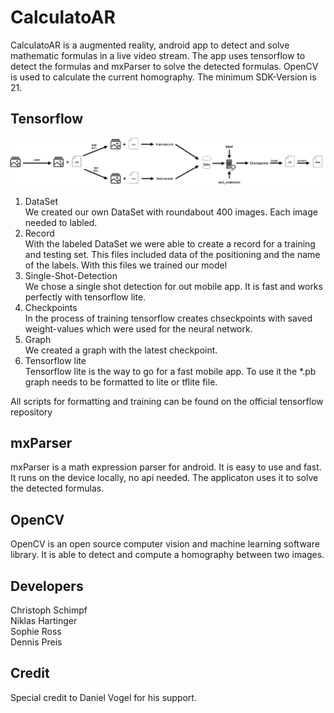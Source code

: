 # CalculatoAR

CalculatoAR is a augmented reality, android app to detect and solve mathematic formulas in a live video stream.
The app uses tensorflow to detect the formulas and mxParser to solve the detected formulas. OpenCV is used to calculate the current homography.
The minimum SDK-Version is 21.

## Tensorflow

![image](image/TFlite_Diagram.png)

1. DataSet<br>
   We created our own DataSet with roundabout 400 images. Each image needed to labled.
2. Record<br>
   With the labeled DataSet we were able to create a record for a training and testing set. This files included data of the positioning and the name of the labels. With this files we trained our model
3. Single-Shot-Detection<br>
   We chose a single shot detection for out mobile app. It is fast and works perfectly with tensorflow lite.
4. Checkpoints<br>
   In the process of training tensorflow creates chseckpoints with saved weight-values which were used for the neural network.
5. Graph<br>
   We created a graph with the latest checkpoint.
6. Tensorflow lite<br>
   Tensorflow lite is the way to go for a fast mobile app. To use it the *.pb graph needs to be formatted to lite or tflite file.

All scripts for formatting and training can be found on the official tensorflow repository

## mxParser
mxParser is a math expression parser for android. It is easy to use and fast. It runs on the device locally, no api needed. The applicaton uses it to solve the detected formulas.

## OpenCV
OpenCV is an open source computer vision and machine learning software library. It is able to detect and compute a homography between two images.

## Developers
Christoph Schimpf<br>
Niklas Hartinger<br>
Sophie Ross<br>
Dennis Preis<br>

## Credit
Special credit to Daniel Vogel for his support.